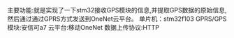主要功能:就是实现了一下stm32接收GPS模块的信息,并提取GPS数据的原始信息,然后通过通过GPRS方式发送到OneNet云平台。
单片机：stm32f103
GPRS/GPS模块:安信可a7
云平台:移动OneNet
数据上传协议:HTTP
